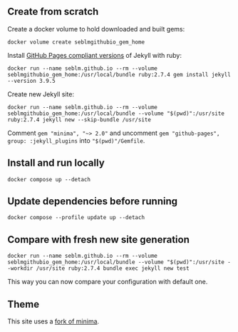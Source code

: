 ## Create from scratch

Create a docker volume to hold downloaded and built gems:

```shell
docker volume create seblmgithubio_gem_home
```

Install [GitHub Pages compliant versions](https://pages.github.com/versions) of Jekyll with ruby:

```shell
docker run --name seblm.github.io --rm --volume seblmgithubio_gem_home:/usr/local/bundle ruby:2.7.4 gem install jekyll --version 3.9.5
```

Create new Jekyll site:

```shell
docker run --name seblm.github.io --rm --volume seblmgithubio_gem_home:/usr/local/bundle --volume "$(pwd)":/usr/site ruby:2.7.4 jekyll new --skip-bundle /usr/site
```

Comment `gem "minima", "~> 2.0"` and uncomment `gem "github-pages", group: :jekyll_plugins` into `"$(pwd)"/Gemfile`.

## Install and run locally

```shell
docker compose up --detach
```

## Update dependencies before running

```shell
docker compose --profile update up --detach
```

## Compare with fresh new site generation

```shell
docker run --name seblm.github.io --rm --volume seblmgithubio_gem_home:/usr/local/bundle --volume "$(pwd)":/usr/site --workdir /usr/site ruby:2.7.4 bundle exec jekyll new test
```

This way you can now compare your configuration with default one.

## Theme

This site uses a [fork of minima](https://github.com/seblm/minima).
